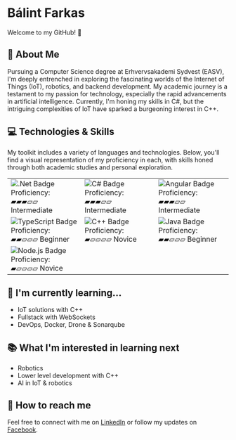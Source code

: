 # Bálint Farkas

Welcome to my GitHub! 🚀

## 📖 About Me
Pursuing a Computer Science degree at Erhvervsakademi Sydvest (EASV), I'm deeply entrenched in exploring the fascinating worlds of the Internet of Things (IoT), robotics, and backend development. My academic journey is a testament to my passion for technology, especially the rapid advancements in artificial intelligence. Currently, I'm honing my skills in C#, but the intriguing complexities of IoT have sparked a burgeoning interest in C++.

## 💻 Technologies & Skills
My toolkit includes a variety of languages and technologies. Below, you'll find a visual representation of my proficiency in each, with skills honed through both academic studies and personal exploration.

| | | |
|---|---|---|
| ![.Net Badge](https://img.shields.io/badge/.Net-512BD4?style=flat-square&logo=.net)<br>Proficiency: ▰▰▰▱▱ Intermediate | ![C# Badge](https://img.shields.io/badge/C%23-239120?style=flat-square&logo=c-sharp)<br>Proficiency: ▰▰▰▱▱ Intermediate | ![Angular Badge](https://img.shields.io/badge/Angular-DD0031?style=flat-square&logo=angular)<br>Proficiency: ▰▰▰▱▱ Intermediate |
| ![TypeScript Badge](https://img.shields.io/badge/TypeScript-007ACC?style=flat-square&logo=typescript)<br>Proficiency: ▰▰▱▱▱ Beginner | ![C++ Badge](https://img.shields.io/badge/C++-00599C?style=flat-square&logo=c%2B%2B)<br>Proficiency: ▰▱▱▱▱ Novice | ![Java Badge](https://img.shields.io/badge/Java-ED8B00?style=flat-square&logo=java)<br>Proficiency: ▰▰▱▱▱ Beginner |
| ![Node.js Badge](https://img.shields.io/badge/Node.js-43853D?style=flat-square&logo=node.js)<br>Proficiency: ▰▱▱▱▱ Novice | | |

## 🌱 I'm currently learning...
- IoT solutions with C++
- Fullstack with WebSockets
- DevOps, Docker, Drone & Sonarqube

## 📚 What I'm interested in learning next
- Robotics
- Lower level development with C++
- AI in IoT & robotics

## 🤝 How to reach me
Feel free to connect with me on [LinkedIn](https://www.linkedin.com/in/balintjanosfarkas/) or follow my updates on [Facebook](https://www.facebook.com/ffbalint/).
